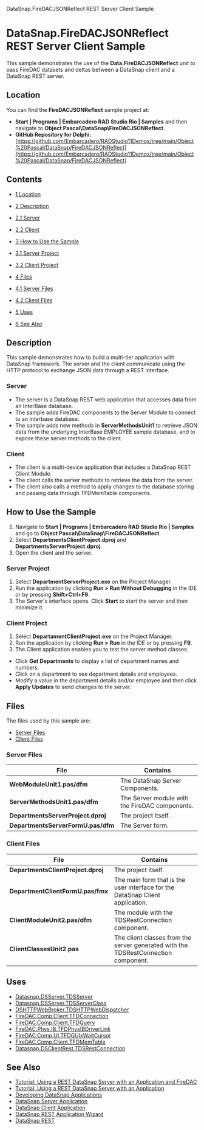DataSnap.FireDACJSONReflect REST Server Client Sample[]()
# DataSnap.FireDACJSONReflect REST Server Client Sample 


This sample demonstrates the use of the **Data.FireDACJSONReflect** unit to pass FireDAC datasets and deltas between a DataSnap client and a DataSnap REST server.
## Location 

You can find the **FireDACJSONReflect** sample project at:
* **Start | Programs | Embarcadero RAD Studio Rio | Samples** and then navigate to **Object Pascal\DataSnap\FireDACJSONReflect**.
* **GitHub Repository for Delphi:**[https://github.com/Embarcadero/RADStudio11Demos/tree/main/Object%20Pascal/DataSnap/FireDACJSONReflect](https://github.com/Embarcadero/RADStudio11Demos/tree/main/Object%20Pascal/DataSnap/FireDACJSONReflect)

## Contents



* [1 Location](#Location)
* [2 Description](#Description)

* [2.1 Server](#Server)
* [2.2 Client](#Client)

* [3 How to Use the Sample](#How_to_Use_the_Sample)

* [3.1 Server Project](#Server_Project)
* [3.2 Client Project](#Client_Project)

* [4 Files](#Files)

* [4.1 Server Files](#Server_Files)
* [4.2 Client Files](#Client_Files)

* [5 Uses](#Uses)
* [6 See Also](#See_Also)


## Description 

This sample demonstrates how to build a multi-tier application with DataSnap framework. The server and the client communicate using the HTTP protocol to exchange JSON data through a REST interface.

### Server 


*  The server is a DataSnap REST web application that accesses data from an InterBase database.
*  The sample adds FireDAC components to the Server Module to connect to an Interbase database.
*  The sample adds new methods in **ServerMethodsUnit1** to retrieve JSON data from the underlying InterBase EMPLOYEE sample database, and to expose these server methods to the client.

### Client 


*  The client is a multi-device application that includes a DataSnap REST Client Module.
*  The client calls the server methods to retrieve the data from the server.
*  The client also calls a method to apply changes to the database storing and passing data through TFDMemTable components.

## How to Use the Sample 


1.  Navigate to **Start | Programs | Embarcadero RAD Studio Rio | Samples** and go to **Object Pascal\DataSnap\FireDACJSONReflect**.
2.  Select **DepartmentsClientProject.dproj** and **DepartmentsServerProject.dproj**.
3.  Open the client and the server.

### Server Project 


1.  Select **DepartmentServerProject.exe** on the Project Manager.
2.  Run the application by clicking **Run > Run Without Debugging** in the IDE or by pressing **Shift+Ctrl+F9**.
3.  The Server's interface opens. Click **Start** to start the server and then minimize it.

### Client Project 


1.  Select **DepartamentClientProject.exe** on the Project Manager.
2.  Run the application by clicking **Run > Run** in the IDE or by pressing **F9**.
3.  The Client application enables you to test the server method classes.

*  Click **Get Departments** to display a list of department names and numbers.
*  Click on a department to see department details and employees.
*  Modify a value in the department details and/or employee and then click **Apply Updates** to send changes to the server.

## Files 

The files used by this sample are:
* [Server Files](#Server_Files)
* [Client Files](#Client_Files)

### Server Files 



| **File**                           | **Contains**                                   |
| ---------------------------------- | ---------------------------------------------- |
| **WebModuleUnit1.pas/dfm**         | The DataSnap Server Components.                |
| **ServerMethodsUnit1.pas/dfm**     | The Server module with the FireDAC components. |
| **DepartmentsServerProject.dproj** | The project itself.                            |
| **DepartmentsServerFormU.pas/dfm** | The Server form.                               |


### Client Files 



| **File**                           | **Contains**                                                                       |
| ---------------------------------- | ---------------------------------------------------------------------------------- |
| **DepartmentsClientProject.dproj** | The project itself.                                                                |
| **DepartmentClientFormU.pas/fmx**  | The main form that is the user interface for the DataSnap Client application.      |
| **ClientModuleUnit2.pas/dfm**      | The module with the TDSRestConnection component.                                   |
| **ClientClassesUnit2.pas**         | The client classes from the server generated with the TDSRestConnection component. |


## Uses 


* [Datasnap.DSServer.TDSServer](http://docwiki.embarcadero.com/Libraries/en/Datasnap.DSServer.TDSServer)
* [Datasnap.DSServer.TDSServerClass](http://docwiki.embarcadero.com/Libraries/en/Datasnap.DSServer.TDSServerClass)
* [DSHTTPWebBroker.TDSHTTPWebDispatcher](http://docwiki.embarcadero.com/Libraries/en/Datasnap.DSHTTPWebBroker.TDSHTTPWebDispatcher)
* [FireDAC.Comp.Client.TFDConnection](http://docwiki.embarcadero.com/Libraries/en/FireDAC.Comp.Client.TFDConnection)
* [FireDAC.Comp.Client.TFDQuery](http://docwiki.embarcadero.com/Libraries/en/FireDAC.Comp.Client.TFDQuery)
* [FireDAC.Phys.IB.TFDPhysIBDriverLink](http://docwiki.embarcadero.com/Libraries/en/FireDAC.Phys.IB.TFDPhysIBDriverLink)
* [FireDAC.Comp.UI.TFDGUIxWaitCursor](http://docwiki.embarcadero.com/Libraries/en/FireDAC.Comp.UI.TFDGUIxWaitCursor)
* [FireDAC.Comp.Client.TFDMemTable](http://docwiki.embarcadero.com/Libraries/en/FireDAC.Comp.Client.TFDMemTable)
* [Datasnap.DSClientRest.TDSRestConnection](http://docwiki.embarcadero.com/Libraries/en/Datasnap.DSClientRest.TDSRestConnection)

## See Also 


* [Tutorial: Using a REST DataSnap Server with an Application and FireDAC](http://docwiki.embarcadero.com/RADStudio/en/Tutorial:_Using_a_REST_DataSnap_Server_with_an_Application_and_FireDAC)
* [Tutorial: Using a REST DataSnap Server with an Application](http://docwiki.embarcadero.com/RADStudio/en/Tutorial:_Using_a_REST_DataSnap_Server_with_an_Application)
* [Developing DataSnap Applications](http://docwiki.embarcadero.com/RADStudio/en/Developing_DataSnap_Applications)
* [DataSnap Server Application](http://docwiki.embarcadero.com/RADStudio/en/DataSnap_Server_Application)
* [DataSnap Client Application](http://docwiki.embarcadero.com/RADStudio/en/DataSnap_Client_Application)
* [DataSnap REST Application Wizard](http://docwiki.embarcadero.com/RADStudio/en/DataSnap_REST_Application_Wizard)
* [DataSnap REST](http://docwiki.embarcadero.com/RADStudio/en/DataSnap_REST)





